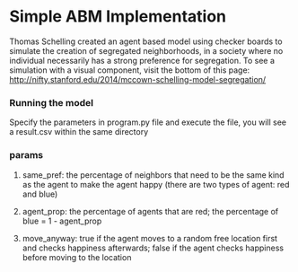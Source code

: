 # Simple ABM Implementation
Thomas Schelling created an agent based model using checker boards to simulate the creation of segregated neighborhoods, in a society where no individual necessarily has a strong preference for segregation. To see a simulation with a visual component, visit the bottom of this page: http://nifty.stanford.edu/2014/mccown-schelling-model-segregation/

### Running the model
Specify the parameters in program.py file and execute the file, you will see a result.csv within the same directory

### params
1. same_pref: the percentage of neighbors that need to be the same kind as the agent to make the agent happy (there are two types of agent: red and blue)

2. agent_prop: the percentage of agents that are red; the percentage of blue = 1 - agent_prop

3. move_anyway: true if the agent moves to a random free location first and checks happiness afterwards; false if the agent checks happiness before moving to the location